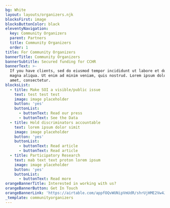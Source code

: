 ```yaml
---
bg: White
layout: layouts/organizers.njk
blocksFirst: image
blocksButtonColor: black
eleventyNavigation:
  key: Community Organizers
  parent: Partners
  title: Community Organizers
  order: 1
title: For Community Organizers
bannerTitle: Community Organizers
bannerSubtitle: Secured funding for CCHR
bannerText: >-
  If you have clients, sed do eiusmod tempor incididunt ut labore et dolore
  magna aliqua. Ut enim ad minim veniam, quis nostrud. Lorem ipsum dolor sit
  amet, consectetur.
blocksList:
  - title: Make SOI a visible/public issue
    text: test test test
    image: image placeholder
    button: 'yes'
    buttonList:
      - buttonText: Read our press
      - buttonText: See the Data
  - title: Hold discriminators accountable
    text: lorem ipsum dolor simit
    image: image placeholder
    button: 'yes'
    buttonList:
      - buttonText: Read article
      - buttonText: Read article
  - title: Participatory Research
    text: mab text text proton lorem ipsum
    image: image placeholder
    button: 'yes'
    buttonList:
      - buttonText: Read more
orangeBannerTitle: Interested in working with us?
orangeBannerButton: Get In Touch
orangeBannerLink: 'https://airtable.com/appfOQvWUNipVmUdR/shrUjHME2Vw4JBLHV'
_template: communityorganizers
---
```


